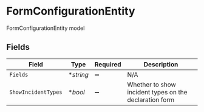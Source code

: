 # FormConfigurationEntity

FormConfigurationEntity model


## Fields

| Field                                                  | Type                                                   | Required                                               | Description                                            |
| ------------------------------------------------------ | ------------------------------------------------------ | ------------------------------------------------------ | ------------------------------------------------------ |
| `Fields`                                               | **string*                                              | :heavy_minus_sign:                                     | N/A                                                    |
| `ShowIncidentTypes`                                    | **bool*                                                | :heavy_minus_sign:                                     | Whether to show incident types on the declaration form |